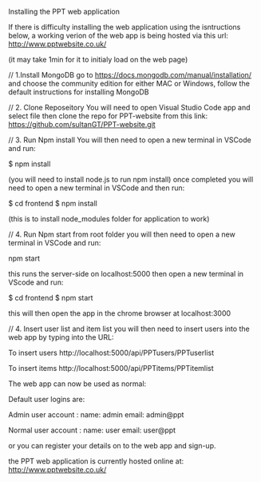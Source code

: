 Installing the PPT web application

If there is difficulty installing the web application using the isntructions below, a working verion of the web app is being hosted via this url:
http://www.pptwebsite.co.uk/

(it may take 1min for it to initialy load on the web page)


// 1.Install MongoDB
go to https://docs.mongodb.com/manual/installation/ and choose the community edition for either MAC or Windows, follow the default instructions for installing
MongoDB

// 2. Clone Reposeitory
You will need to open Visual Studio Code app and select file then clone the repo for PPT-website from this link: https://github.com/sultanGT/PPT-website.git

// 3. Run Npm install
You will then need to open a new terminal in VSCode and run: 

$ npm install 

(you will need to install node.js to run npm install)
once completed you will need to open a new terminal in VSCode and then run:

$ cd frontend
$ npm install

(this is to install node_modules folder for application to work)

// 4. Run Npm start from root folder
you will then need to open a new terminal in VSCode and run:

npm start

this runs the server-side on localhost:5000
then open a new terminal in VScode and run:

$ cd frontend
$ npm start

this will then open the app in the chrome browser at localhost:3000

// 4. Insert user list and item list
you will then need to insert users into the web app by typing into the URL:

To insert users
http://localhost:5000/api/PPTusers/PPTuserlist

To insert items
http://localhost:5000/api/PPTitems/PPTitemlist

The web app can now be used as normal:

Default user logins are: 

Admin user account :
 name: admin
 email: admin@ppt  

Normal user account :
name: user
email: user@ppt

or you can register your details on to the web app and sign-up.

the PPT web application is currently hosted online at:
http://www.pptwebsite.co.uk/


